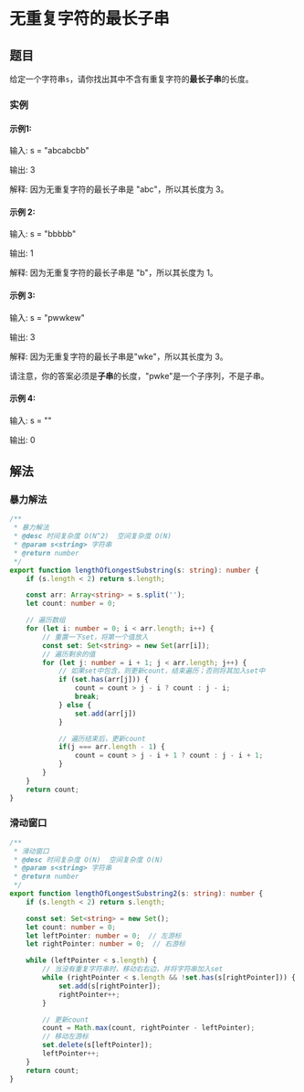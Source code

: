 # 无重复字符的最长子串

## 题目

给定一个字符串`s`，请你找出其中不含有重复字符的**最长子串**的长度。

### 实例
#### 示例1:
输入: s = "abcabcbb"

输出: 3

解释: 因为无重复字符的最长子串是 "abc"，所以其长度为 3。

#### 示例 2:

输入: s = "bbbbb"

输出: 1

解释: 因为无重复字符的最长子串是 "b"，所以其长度为 1。

#### 示例 3:

输入: s = "pwwkew"

输出: 3

解释: 因为无重复字符的最长子串是"wke"，所以其长度为 3。

请注意，你的答案必须是**子串**的长度，"pwke"是一个子序列，不是子串。

#### 示例 4:

输入: s = ""

输出: 0

## 解法

### 暴力解法
```typescript
/**
 * 暴力解法
 * @desc 时间复杂度 O(N^2)  空间复杂度 O(N)
 * @param s<string> 字符串
 * @return number
 */
export function lengthOfLongestSubstring(s: string): number {
    if (s.length < 2) return s.length;

    const arr: Array<string> = s.split('');
    let count: number = 0;

    // 遍历数组
    for (let i: number = 0; i < arr.length; i++) {
        // 重置一下set，将第一个值放入
        const set: Set<string> = new Set(arr[i]);
        // 遍历剩余的值
        for (let j: number = i + 1; j < arr.length; j++) {
            // 如果set中包含，则更新count，结束遍历；否则将其加入set中
            if (set.has(arr[j])) {
                count = count > j - i ? count : j - i;
                break;
            } else {
                set.add(arr[j])
            }

            // 遍历结束后，更新count
            if(j === arr.length - 1) {
                count = count > j - i + 1 ? count : j - i + 1;
            }
        }
    }
    return count;
}
```

### 滑动窗口
```typescript
/**
 * 滑动窗口
 * @desc 时间复杂度 O(N)  空间复杂度 O(N)
 * @param s<string> 字符串
 * @return number
 */
export function lengthOfLongestSubstring2(s: string): number {
    if (s.length < 2) return s.length;

    const set: Set<string> = new Set();
    let count: number = 0;
    let leftPointer: number = 0;  // 左游标
    let rightPointer: number = 0;  // 右游标

    while (leftPointer < s.length) {
        // 当没有重复字符串时，移动右右边，并将字符串加入set
        while (rightPointer < s.length && !set.has(s[rightPointer])) {
            set.add(s[rightPointer]);
            rightPointer++;
        }

        // 更新count
        count = Math.max(count, rightPointer - leftPointer);
        // 移动左游标
        set.delete(s[leftPointer]);
        leftPointer++;
    }
    return count;
}
```
